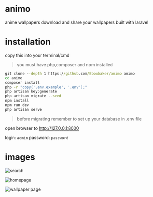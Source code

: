 # animo
anime wallpapers download and share your wallpapers built with laravel
# installation
copy this into your terminal/cmd
> you must have php,composer and npm installed
```bat 
git clone --depth 1 https://github.com/Eboubaker/animo animo
cd animo
composer install
php -r "copy('.env.example', '.env');"
php artisan key:generate
php artisan migrate --seed
npm install
npm run dev
php artisan serve
```
> before migrating remember to set up your database  in .env file



open browser to http://127.0.0.1:8000

login: `admin` password: `password`

# images

![search](https://github.com/ZOLDIK0/animo//blob/main/readme_preview/1.png?raw=true)

![homepage](https://github.com/ZOLDIK0/animo//blob/main/readme_preview/2.png?raw=true)

![wallpaper page](https://github.com/ZOLDIK0/animo//blob/main/readme_preview/3.png?raw=true)
